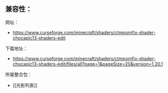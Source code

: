 兼容性：
- 

网址：
- https://www.curseforge.com/minecraft/shaders/ctmpomfix-shader-chocapic13-shaders-edit

下载地址：
- https://www.curseforge.com/minecraft/shaders/ctmpomfix-shader-chocapic13-shaders-edit/files/all?page=1&pageSize=20&version=1.20.1

所属整合包：
- [[光影列表]]